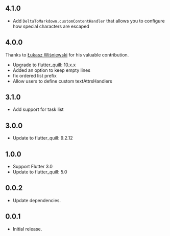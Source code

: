 ## 4.1.0

* Add `DeltaToMarkdown.customContentHandler` that allows you to configure how special characters are escaped

## 4.0.0


Thanks to [Łukasz Wiśniewski](https://github.com/vishna) for his valuable contribution.
* Upgrade to flutter_quill: 10.x.x
* Added an option to keep empty lines
* fix ordered list prefix
* Allow users to define custom textAttrsHandlers 

## 3.1.0

* Add support for task list

## 3.0.0

* Update to flutter_quill: 9.2.12

## 1.0.0

* Support Flutter 3.0
* Update to flutter_quill: 5.0

## 0.0.2

* Update dependencies.

## 0.0.1

* Initial release.



